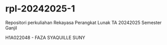 # rpl-20242025-1
Repositori perkuliahan Rekayasa Perangkat Lunak TA 20242025 Semester Ganjil

H1A022048 - FAZA SYAQUILLE SUNY 